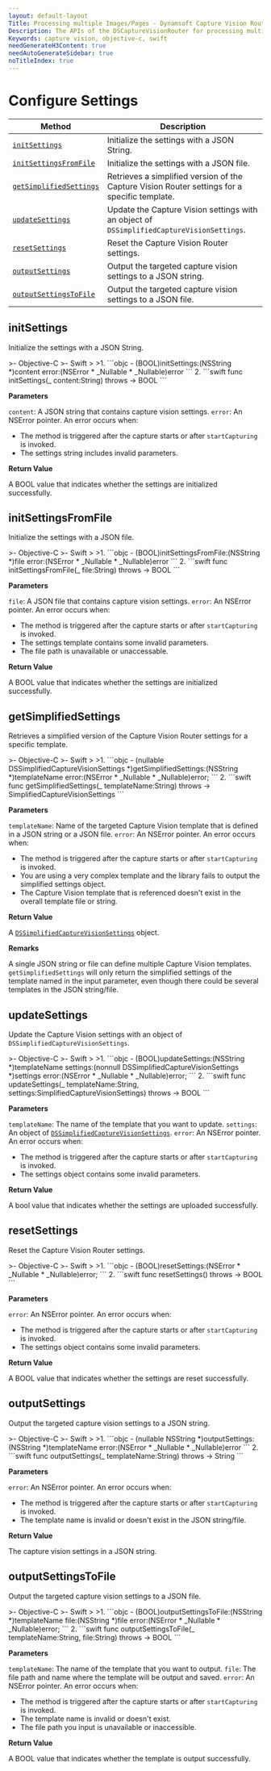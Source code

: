 ```yaml
---
layout: default-layout
Title: Processing multiple Images/Pages - Dynamsoft Capture Vision Router Module iOS Edition API Reference
Description: The APIs of the DSCaptureVisionRouter for processing multiple Images/Pages.
Keywords: capture vision, objective-c, swift
needGenerateH3Content: true
needAutoGenerateSidebar: true
noTitleIndex: true
---
```


# Configure Settings

| Method | Description |
| ------ | ----------- |
| [`initSettings`](#initsettings) | Initialize the settings with a JSON String. |
| [`initSettingsFromFile`](#initsettingsfromfile) | Initialize the settings with a JSON file. |
| [`getSimplifiedSettings`](#getsimplifiedsettings) | Retrieves a simplified version of the Capture Vision Router settings for a specific template. |
| [`updateSettings`](#updatesettings) | Update the Capture Vision settings with an object of `DSSimplifiedCaptureVisionSettings`. |
| [`resetSettings`](#resetsettings) | Reset the Capture Vision Router settings. |
| [`outputSettings`](#outputsettings) | Output the targeted capture vision settings to a JSON string. |
| [`outputSettingsToFile`](#outputsettingstofile) | Output the targeted capture vision settings to a JSON file. |

## initSettings

Initialize the settings with a JSON String.

<div class="sample-code-prefix"></div>
>- Objective-C
>- Swift
>
>1. 
```objc
- (BOOL)initSettings:(NSString *)content
               error:(NSError * _Nullable * _Nullable)error
```
2. 
```swift
func initSettings(_ content:String) throws -> BOOL
```

**Parameters**

`content`: A JSON string that contains capture vision settings.
`error`: An NSError pointer. An error occurs when:

* The method is triggered after the capture starts or after `startCapturing` is invoked.
* The settings string includes invalid parameters.

**Return Value**

A BOOL value that indicates whether the settings are initialized successfully.

## initSettingsFromFile

Initialize the settings with a JSON file.

<div class="sample-code-prefix"></div>
>- Objective-C
>- Swift
>
>1. 
```objc
- (BOOL)initSettingsFromFile:(NSString *)file
                        error:(NSError * _Nullable * _Nullable)error
```
2. 
```swift
func initSettingsFromFile(_ file:String) throws -> BOOL
```

**Parameters**

`file`: A JSON file that contains capture vision settings.
`error`: An NSError pointer. An error occurs when:

* The method is triggered after the capture starts or after `startCapturing` is invoked.
* The settings template contains some invalid parameters.
* The file path is unavailable or unaccessable.

**Return Value**

A BOOL value that indicates whether the settings are initialized successfully.

## getSimplifiedSettings

Retrieves a simplified version of the Capture Vision Router settings for a specific template.

<div class="sample-code-prefix"></div>
>- Objective-C
>- Swift
>
>1. 
```objc
- (nullable DSSimplifiedCaptureVisionSettings *)getSimplifiedSettings:(NSString *)templateName
                                                                error:(NSError * _Nullable * _Nullable)error;
```
2. 
```swift
func getSimplifiedSettings(_ templateName:String) throws -> SimplifiedCaptureVisionSettings
```

**Parameters**

`templateName`: Name of the targeted Capture Vision template that is defined in a JSON string or a JSON file.
`error`: An NSError pointer. An error occurs when:

* The method is triggered after the capture starts or after `startCapturing` is invoked.
* You are using a very complex template and the library fails to output the simplified settings object.
* The Capture Vision template that is referenced doesn't exist in the overall template file or string.

**Return Value**

A [`DSSimplifiedCaptureVisionSettings`](auxiliary-classes/simplified-capture-vision-settings.md) object.

**Remarks**

A single JSON string or file can define multiple Capture Vision templates. `getSimplifiedSettings` will only return the simplified settings of the template named in the input parameter, even though there could be several templates in the JSON string/file.

## updateSettings

Update the Capture Vision settings with an object of `DSSimplifiedCaptureVisionSettings`.

<div class="sample-code-prefix"></div>
>- Objective-C
>- Swift
>
>1. 
```objc
- (BOOL)updateSettings:(NSString *)templateName
              settings:(nonnull DSSimplifiedCaptureVisionSettings *)settings
                 error:(NSError * _Nullable * _Nullable)error;
```
2. 
```swift
func updateSettings(_ templateName:String, settings:SimplifiedCaptureVisionSettings) throws -> BOOL
```

**Parameters**

`templateName`: The name of the template that you want to update.
`settings`: An object of [`DSSimplifiedCaptureVisionSettings`](auxiliary-classes/simplified-capture-vision-settings.md).
`error`: An NSError pointer. An error occurs when:

* The method is triggered after the capture starts or after `startCapturing` is invoked.
* The settings object contains some invalid parameters.

**Return Value**

A bool value that indicates whether the settings are uploaded successfully.

## resetSettings

Reset the Capture Vision Router settings.

<div class="sample-code-prefix"></div>
>- Objective-C
>- Swift
>
>1. 
```objc
- (BOOL)resetSettings:(NSError * _Nullable * _Nullable)error;
```
2. 
```swift
func resetSettings() throws -> BOOL
```

**Parameters**

`error`: An NSError pointer. An error occurs when:

* The method is triggered after the capture starts or after `startCapturing` is invoked.
* The settings object contains some invalid parameters.

**Return Value**

A BOOL value that indicates whether the settings are reset successfully.

## outputSettings

Output the targeted capture vision settings to a JSON string.

<div class="sample-code-prefix"></div>
>- Objective-C
>- Swift
>
>1. 
```objc
- (nullable NSString *)outputSettings:(NSString *)templateName
                                error:(NSError * _Nullable * _Nullable)error
```
2. 
```swift
func outputSettings(_ templateName:String) throws -> String
```

**Parameters**

`error`: An NSError pointer. An error occurs when:

* The method is triggered after the capture starts or after `startCapturing` is invoked.
* The template name is invalid or doesn't exist in the JSON string/file.

**Return Value**

The capture vision settings in a JSON string.

## outputSettingsToFile

Output the targeted capture vision settings to a JSON file.

<div class="sample-code-prefix"></div>
>- Objective-C
>- Swift
>
>1. 
```objc
- (BOOL)outputSettingsToFile:(NSString *)templateName
                        file:(NSString *)file
                       error:(NSError * _Nullable * _Nullable)error;
```
2. 
```swift
func outputSettingsToFile(_ templateName:String, file:String) throws -> BOOL
```

**Parameters**

`templateName`: The name of the template that you want to output.
`file`: The file path and name where the template will be output and saved.
`error`: An NSError pointer. An error occurs when:

* The method is triggered after the capture starts or after `startCapturing` is invoked.
* The template name is invalid or doesn't exist.
* The file path you input is unavailable or inaccessible.

**Return Value**

A BOOL value that indicates whether the template is output successfully.
